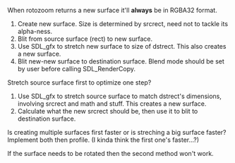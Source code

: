 
When rotozoom returns a new surface it'll **always** be in RGBA32 format.

1. Create new surface. Size is determined by srcrect, need not to tackle its alpha-ness.
2. Blit from source surface (rect) to new surface.
3. Use SDL_gfx to stretch new surface to size of dstrect. This also creates a new surface.
4. Blit new-new surface to destination surface. Blend mode should be set by user before calling SDL_RenderCopy.

Stretch source surface first to optimize one step?
1. Use SDL_gfx to stretch source surface to match dstrect's dimensions, involving srcrect and math and stuff. This creates a new surface.
2. Calculate what the new srcrect should be, then use it to blit to destination surface.

Is creating multiple surfaces first faster or is streching a big surface faster?  
Implement both then profile. (I kinda think the first one's faster...?)

If the surface needs to be rotated then the second method won't work.
